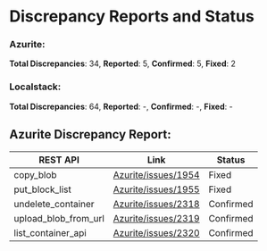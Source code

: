 # Discrepancy Reports and Status

### Azurite: 

**Total Discrepancies**: 34, **Reported**: 5, **Confirmed**: 5, **Fixed**: 2 

### Localstack: 

**Total Discrepancies**: 64, **Reported**: -, **Confirmed**: -, **Fixed**: -  

## Azurite Discrepancy Report:

| REST API | Link | Status |
| -------- | -------- | -------- |
| copy_blob | [Azurite/issues/1954](https://github.com/Azure/Azurite/issues/1954) | Fixed |
| put_block_list | [Azurite/issues/1955](https://github.com/Azure/Azurite/issues/1955#issue-1697049378) | Fixed |
| undelete_container | [Azurite/issues/2318](https://github.com/Azure/Azurite/issues/2318) | Confirmed |
| upload_blob_from_url | [Azurite/issues/2319](https://github.com/Azure/Azurite/issues/2319)| Confirmed | 
| list_container_api | [Azurite/issues/2320](https://github.com/Azure/Azurite/issues/2320) | Confirmed | 


